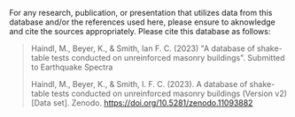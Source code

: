 For any research, publication, or presentation that utilizes data from this database and/or the references used here, please ensure to aknowledge and cite the sources appropriately. Please cite this database as follows:

> Haindl, M., Beyer, K., & Smith, Ian F. C. (2023) "A database of shake-table tests conducted on unreinforced masonry buildings". Submitted to Earthquake Spectra
>
> Haindl, M., Beyer, K., & Smith, I. F. C. (2023). A database of shake-table tests conducted on unreinforced masonry buildings (Version v2) [Data set]. Zenodo. https://doi.org/10.5281/zenodo.11093882
